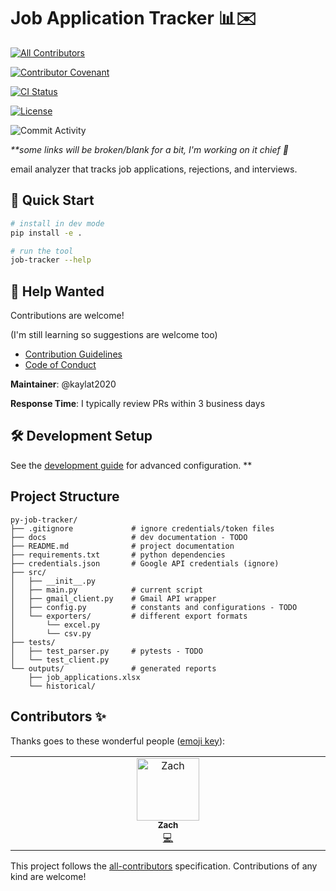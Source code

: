 # Job Application Tracker 📊✉️
<!-- ALL-CONTRIBUTORS-BADGE:START - Do not remove or modify this section -->
[![All Contributors](https://img.shields.io/badge/all_contributors-1-orange.svg)](#contributors-✨)
<!-- ALL-CONTRIBUTORS-BADGE:END -->
[![Contributor Covenant](https://img.shields.io/badge/Contributor%20Covenant-2.1-4baaaa.svg)](CODE_OF_CONDUCT.md)

[![CI Status](https://github.com/kaylat2020/py-job-tracker/actions/workflows/ci.yml/badge.svg?style=flat-square)](https://github.com/kaylat2020/py-job-tracker/actions)

[![License](https://img.shields.io/github/license/kaylat2020/py-job-tracker)](https://github.com/kaylat2020/py-job-tracker/blob/main/LICENSE)

![Commit Activity](https://img.shields.io/github/commit-activity/w/kaylat2020/py-job-tracker?logo=git)

*\*\*some links will be broken/blank for a bit, I'm working on it chief 🫡*

email analyzer that tracks job applications, rejections, and interviews.

## 🚀 Quick Start

```bash
# install in dev mode
pip install -e .

# run the tool
job-tracker --help
```

## 🤝 Help Wanted

Contributions are welcome!

(I'm still learning so suggestions are welcome too)

- [Contribution Guidelines](CONTRIBUTING.md)
- [Code of Conduct](CODE_OF_CONDUCT.md)

**Maintainer**: @kaylat2020

**Response Time**: I typically review PRs within 3 business days

## 🛠️ Development Setup

See the [development guide](docs/DEVELOPMENT.md) for advanced configuration. **

## Project Structure

```tree
py-job-tracker/
├── .gitignore             # ignore credentials/token files
├── docs                   # dev documentation - TODO
├── README.md              # project documentation
├── requirements.txt       # python dependencies
├── credentials.json       # Google API credentials (ignore)
├── src/
│   ├── __init__.py
│   ├── main.py            # current script
│   ├── gmail_client.py    # Gmail API wrapper
│   ├── config.py          # constants and configurations - TODO
│   └── exporters/         # different export formats
│       └── excel.py
│       └── csv.py
├── tests/
│   ├── test_parser.py     # pytests - TODO
│   └── test_client.py
└── outputs/               # generated reports
    ├── job_applications.xlsx
    └── historical/
```

## Contributors ✨

Thanks goes to these wonderful people ([emoji key](https://allcontributors.org/docs/en/emoji-key)):

<!-- ALL-CONTRIBUTORS-LIST:START - Do not remove -->
<!-- prettier-ignore-start -->
<!-- markdownlint-disable -->
<table>
  <tbody>
    <tr>
      <td align="center" valign="top" width="14.28%"><a href="https://github.com/Ziggens"><img src="https://avatars.githubusercontent.com/u/73198537?v=4?s=100" width="100px;" alt="Zach"/><br /><sub><b>Zach</b></sub></a><br /><a href="https://github.com/kaylat2020/py-job-tracker/commits?author=Ziggens" title="Code">💻</a></td>
    </tr>
  </tbody>
</table>

<!-- markdownlint-restore -->
<!-- prettier-ignore-end -->

<!-- ALL-CONTRIBUTORS-LIST:END -->

This project follows the [all-contributors](https://github.com/all-contributors/all-contributors) specification. Contributions of any kind are welcome!
